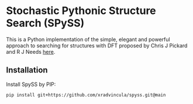 # Stochastic Pythonic Structure Search (SPySS)

This is a Python implementation of the simple, elegant and powerful approach to searching for structures with DFT proposed by Chris J Pickard and R J Needs [here](https://iopscience.iop.org/article/10.1088/0953-8984/23/5/053201).

## Installation

Install SpySS by PIP:

    pip install git+https://github.com/xradvincula/spyss.git@main
